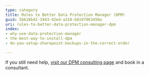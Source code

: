 ```yaml
---
type: category
title: Rules to Better Data Protection Manager (DPM)
guid: 5bb18b42-1943-42ed-a318-b6197963450a
uri: rules-to-better-data-protection-manager-dpm
index:
- why-use-data-protection-manager
- the-best-way-to-install-dpm
- do-you-setup-sharepoint-backups-in-the-correct-order

---
```

If you still need help, [visit our DPM consulting page](https&#58;//www.ssw.com.au/ssw/Consulting/Data-Protection-Manager.aspx) and book in a consultant.

